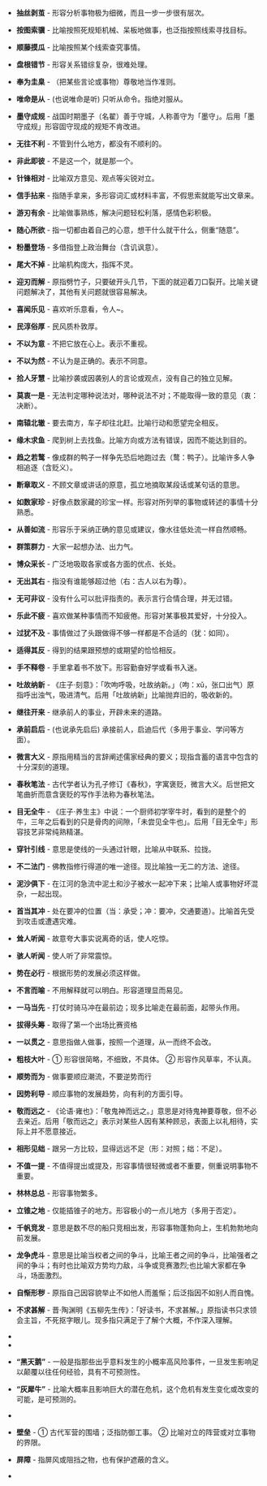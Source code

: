 - **抽丝剥茧** - 形容分析事物极为细微，而且一步一步很有层次。
- **按图索骥** - 比喻按照死规矩机械、呆板地做事，也泛指按照线索寻找目标。
- **顺藤摸瓜** - 比喻按照某个线索查究事情。
- **盘根错节** - 形容关系错综复杂，很难处理。
- **奉为圭臬** - （把某些言论或事物）尊敬地当作准则。
- **唯命是从** - (也说唯命是听) 只听从命令。指绝对服从。
- **墨守成规** - 战国时期墨子（名翟）善于守城，人称善守为「墨守」。后用「墨守成规」形容固守现成的规矩不肯改进。
- **无往不利** - 不管到什么地方，都没有不顺利的。
- **非此即彼** - 不是这一个，就是那一个。
- **针锋相对** - 比喻双方意见、观点等尖锐对立。
- **信手拈来** - 指随手拿来，多形容词汇或材料丰富，不假思索就能写出文章来。
- **游刃有余** - 比喻做事熟练，解决问题轻松利落，感情色彩积极。
- **随心所欲** - 指一切都由着自己的心意，想干什么就干什么，侧重“随意”。
- **粉墨登场** - 多借指登上政治舞台（含讥讽意）。
- **尾大不掉** - 比喻机构庞大，指挥不灵。
- **迎刃而解** - 原指劈竹子，只要破开头几节，下面的就迎着刀口裂开。比喻关键问题解决了，其他有关问题就很容易解决。
- **喜闻乐见** - 喜欢听乐意看，令人~。
- **民淳俗厚** - 民风质朴敦厚。
- **不以为意** - 不把它放在心上。表示不重视。
- **不以为然** - 不认为是正确的。表示不同意。
- **拾人牙慧** - 比喻抄袭或因袭别人的言论或观点，没有自己的独立见解。
- **莫衷一是** - 无法判定哪种说法对，哪种说法不对；不能取得一致的意见（衷：决断）。
- **南辕北辙** - 要去南方，车子却往北赶。比喻行动和愿望完全相反。
- **缘木求鱼** - 爬到树上去找鱼。比喻方向或方法有错误，因而不能达到目的。
- **趋之若鹜** - 像成群的鸭子一样争先恐后地跑过去（鹜：鸭子）。比喻许多人争相追逐（含贬义）。
- **断章取义** - 不顾文章或讲话的原意，孤立地摘取某段话或某句话的意思。
- **如数家珍** - 好像点数家藏的珍宝一样。形容对所列举的事物或转述的事情十分熟悉。
- **从善如流** - 形容乐于采纳正确的意见或建议，像水往低处流一样自然顺畅。
- **群策群力** - 大家一起想办法、出力气。
- **博众采长** - 广泛地吸取各家或各方面的优点、长处。
- **无出其右** - 指没有谁能够超过他（右：古人以右为尊）。
- **无可非议** - 没有什么可以批评指责的。表示言行合情合理，并无过错。
- **乐此不疲** - 喜欢做某种事情而不知疲倦。形容对某事极其爱好，十分投入。
- **过犹不及** - 事情做过了头跟做得不够一样都是不合适的（犹：如同）。
- **适得其反** - 得到的结果跟预想的或期望的恰恰相反。
- **手不释卷** - 手里拿着书不放下。形容勤奋好学或看书入迷。
- **吐故纳新** - 《庄子·刻意》：「吹呴呼吸，吐故纳新。」（呴：xǔ，张口出气）原指呼出浊气，吸进清气。后用「吐故纳新」比喻抛弃旧的，吸收新的。
- **继往开来** - 继承前人的事业，开辟未来的道路。
- **承前启后** - (也说承先启后) 承接前人，启迪后代（多用于事业、学问等方面）。
- **微言大义** - 原指用精当的言辞阐述儒家经典的要义；现指含蓄的语言中包含的十分深刻的道理。
- **春秋笔法** - 古代学者认为孔子修订《春秋》，字寓褒贬，微言大义。后世把文笔曲折而意含褒贬的写作手法称为春秋笔法。
- **目无全牛** - 《庄子·养生主》中说：一个厨师初学宰牛时，看到的是整个的牛，三年之后看到的只是骨肉的间隙，「未尝见全牛也」。后用「目无全牛」形容技艺非常纯熟精湛。
- **穿针引线** - 意思是使线的一头通过针眼，比喻从中联系、拉拢。
- **不二法门** - 佛教指修行得道的唯一途径。现比喻独一无二的方法、途径。
- **泥沙俱下** - 在江河的急流中泥土和沙子被水一起冲下来；比喻人或事物好坏混杂，一起出现。
- **首当其冲** - 处在要冲的位置（当：承受；冲：要冲，交通要道）。比喻首先受到攻击或遭遇灾难。
- **耸人听闻** - 故意夸大事实说离奇的话，使人吃惊。
- **骇人听闻** - 使人听了非常震惊。
- **势在必行** - 根据形势的发展必须这样做。
- **不言而喻** - 不用解释就可以明白。形容道理显而易见。
- **一马当先** - 打仗时骑马冲在最前边；现多比喻走在最前面，起带头作用。
- **拔得头筹** - 取得了第一个出场比赛资格
- **一以贯之** - 意思指做人做事，按照一个道理，从一而终不会改。
- **粗枝大叶** - ① 形容很简略，不细致，不具体。 ② 形容作风草率，不认真。
- **顺势而为** - 做事要顺应潮流，不要逆势而行
- **因势利导** - 顺应事物的发展趋势，向有利的方面引导。
- **敬而远之** - 《论语·雍也》：「敬鬼神而远之。」意思是对待鬼神要尊敬，但不必去亲近。后用「敬而远之」表示对某些人因有某种顾忌，表面上以礼相待，实际上并不愿意接近。
- **相形见绌** - 跟另一方比较，显得远远不足（形：对照；绌：不足）。
- **不值一提** - 不值得提出或提及，形容事情很轻微或者不重要，侧重说明事物不重要。
- **林林总总** - 形容事物繁多。
- **立锥之地** - 仅能插锥子的地方。形容极小的一点儿地方（多用于否定）。
- **千帆竞发** - 意思是数不尽的船只竞相出发，形容事物蓬勃向上，生机勃勃地向前发展。
- **龙争虎斗** - 意思是比喻当权者之间的争斗，比喻王者之间的争斗，比喻强者之间的争斗；有时也比喻双方势均力敌，斗争或竞赛激烈;也比喻大家都在争斗，场面激烈。
- **自惭形秽** - 原指自己因容貌举止不如他人而羞惭；后泛指因不如别人而自愧。
- **不求甚解** - 晋·陶渊明《五柳先生传》：「好读书，不求甚解。」原指读书只求领会主旨，不死抠字眼儿。现多指只满足于了解个大概，不作深入理解。
- 
- 



- **“黑天鹅”** - 一般是指那些出乎意料发生的小概率高风险事件，一旦发生影响足以颠覆以往任何经验，具有不可预测性。
- **“灰犀牛”** - 比喻大概率且影响巨大的潜在危机，这个危机有发生变化或改变的可能，是可预测的。
- 



- **壁垒** - ① 古代军营的围墙；泛指防御工事。 ② 比喻对立的阵营或对立事物的界限。
- **屏障** - 指屏风或阻挡之物，也有保护遮蔽的含义。
- 

